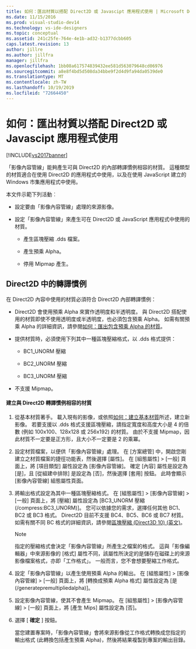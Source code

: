 ```yaml
---
title: 如何：匯出材質以搭配 Direct2D 或 Javascipt 應用程式使用 | Microsoft Docs
ms.date: 11/15/2016
ms.prod: visual-studio-dev14
ms.technology: vs-ide-designers
ms.topic: conceptual
ms.assetid: 241c25fe-764e-4e1b-ad32-b1377dcbb605
caps.latest.revision: 13
author: jillre
ms.author: jillfra
manager: jillfra
ms.openlocfilehash: 1bb08a617574839432ee581d563079648cd06976
ms.sourcegitcommit: a8e8f4bd5d508da34bbe9f2d4d9fa94da0539de0
ms.translationtype: MT
ms.contentlocale: zh-TW
ms.lasthandoff: 10/19/2019
ms.locfileid: "72664450"
---
```

# <a name="how-to-export-a-texture-for-use-with-direct2d-or-javascipt-apps"></a>如何：匯出材質以搭配 Direct2D 或 Javascipt 應用程式使用
[!INCLUDE[vs2017banner](../includes/vs2017banner.md)]

「影像內容管線」能夠產生可與 Direct2D 的內部轉譯慣例相容的材質。 這種類型的材質適合在使用 Direct2D 的應用程式中使用，以及在使用 JavaScript 建立的 Windows 市集應用程式中使用。

 本文件示範下列活動︰

- 設定要由「影像內容管線」處理的來源影像。

- 設定「影像內容管線」來產生可在 Direct2D 或 JavaScript 應用程式中使用的材質。

  - 產生區塊壓縮 .dds 檔案。

  - 產生預乘 Alpha。

  - 停用 Mipmap 產生。

## <a name="rendering-conventions-in-direct2d"></a>Direct2D 中的轉譯慣例
 在 Direct2D 內容中使用的材質必須符合 Direct2D 內部轉譯慣例：

- Direct2D 會使用預乘 Alpha 來實作透明度和半透明度。 與 Direct2D 搭配使用的材質即使不使用透明度或半透明度，也必須包含預乘 Alpha。 如需有關預乘 Alpha 的詳細資訊，請參閱[如何：匯出包含預乘 Alpha 的材質](../designers/how-to-export-a-texture-that-has-premultiplied-alpha.md)。

- 提供材質時，必須使用下列其中一種區塊壓縮格式，以 .dds 格式提供：

  - BC1_UNORM 壓縮

  - BC2_UNORM 壓縮

  - BC3_UNORM 壓縮

- 不支援 Mipmap。

#### <a name="to-create-a-texture-thats-compatible-with-direct2d-rendering-conventions"></a>建立與 Direct2D 轉譯慣例相容的材質

1. 從基本材質著手。 載入現有的影像，或依照[如何：建立基本材質](../designers/how-to-create-a-basic-texture.md)所述，建立新影像。 若要支援以 .dds 格式支援區塊壓縮，請指定寬度和高度大小是 4 的倍數 (例如 100x100、128x128 或 256x192) 的材質。 由於不支援 Mipmap，因此材質不一定要是正方形，且大小不一定要是 2 的乘冪。

2. 設定材質檔案，以便供「影像內容管線」處理。 在 [方案總管] 中，開啟您剛建立之材質檔案的捷徑功能表，然後選擇 [屬性]。 在 [組態屬性] > [一般] 頁面上，將 [項目類型] 屬性設定為 [影像內容管線]。 確定 [內容] 屬性是設定為 [是]，且 [從組建中排除] 是設定為 [否]，然後選擇 [套用] 按鈕。 此時會顯示 [影像內容管線] 組態屬性頁面。

3. 將輸出格式設定為其中一種區塊壓縮格式。 在 [組態屬性] > [影像內容管線] > [一般] 頁面上，將 [壓縮] 屬性設定為 [BC3_UNORM 壓縮 (/compress:BC3_UNORM)]。 您可以依據您的需求，選擇任何其他 BC1、BC2 或 BC3 格式。 Direct2D 目前不支援 BC4、BC5、BC6 或 BC7 材質。 如需有關不同 BC 格式的詳細資訊，請參閱[區塊壓縮 (Direct3D 10) (英文)](https://msdn.microsoft.com/library/windows/desktop/bb694531.aspx)。

   > [!NOTE]
   > 指定的壓縮格式會決定「影像內容管線」所產生之檔案的格式。 這與「影像編輯器」中來源影像的 [格式] 屬性不同，該屬性所決定的是儲存在磁碟上的來源影像檔案格式，亦即「工作格式」。 一般而言，您不會想要壓縮工作格式。

4. 設定「影像內容管線」以產生使用預乘 Alpha 的輸出。 在 [組態屬性] > [影像內容管線] > [一般] 頁面上，將 [轉換成預乘 Alpha 格式] 屬性設定為 [是 (/generatepremultipliedalpha)]。

5. 設定影像內容管線，使其不會產生 Mipmap。 在 [組態屬性] > [影像內容管線] > [一般] 頁面上，將 [產生 Mips] 屬性設定為 [否]。

6. 選擇 [ **確定** ] 按鈕。

   當您建置專案時，「影像內容管線」會將來源影像從工作格式轉換成您指定的輸出格式 (此轉換包括產生預乘 Alpha)，然後將結果複製到專案的輸出目錄。
